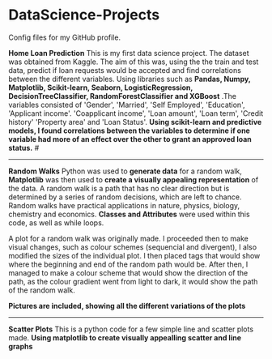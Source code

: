 # DataScience-Projects
Config files for my GitHub profile.

**Home Loan Prediction**
This is my first data science project. The dataset was obtained from Kaggle. The aim of this was, using the the train and test data, predict if loan requests would be accepted and find correlations between the different variables. Using libraries such as **Pandas, Numpy, Matplotlib, Scikit-learn, Seaborn, LogisticRegression, DecisionTreeClassifier, RandomForestClassifier and XGBoost** .The variables consisted of 'Gender', 'Married', 'Self Employed', 'Education', 'Applicant income'. 'Coapplicant income', 'Loan amount', 'Loan term', 'Credit history' 'Property area' and 'Loan Status'. **Using scikit-learn and predictive models, I found correlations between the variables to determine if one variable had more of an effect over the other to grant an approved loan status.** #

*** 

**Random Walks** 
Python was used to **generate data** for a random walk, **Matplotlib** was then used to **create a visually appealing representation** of the data. 
A random walk is a path that has no clear direction but is determined by a series of random decisions, which are left to chance. Random walks have practical applications in nature, physics, biology, chemistry and economics. 
**Classes and Attributes** were used within this code, as well as while loops. 

A plot for a random walk was originally made. I proceeded then to make visual changes, such as colour schemes (sequencial and divergent), I also modified the sizes of the individual plot. 
I then placed tags that would show where the beginning and end of the random path would be.
After then, I managed to make a colour scheme that would show the direction of the path, as the colour gradient went from light to dark, it would show the path of the random walk. 

**Pictures are included, showing all the different variations of the plots** 

***

**Scatter Plots**
This is a python code for a few simple line and scatter plots made. **Using matplotlib to create visually appealling scatter and line graphs**

